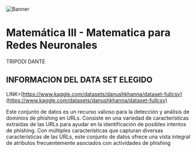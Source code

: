![Banner](https://github.com/Dantetripodi/Dantetripodi/assets/89793048/311137af-1de0-45ee-8770-f15b6e6a5ed5)
# Matemática III - Matematica para Redes Neuronales
TRIPODI DANTE 

## **INFORMACION DEL DATA SET ELEGIDO**

LINK=[https://www.kaggle.com/datasets/danushkhanna/dataset-fullcsv](https://www.kaggle.com/datasets/danushkhanna/dataset-fullcsv)

Este conjunto de datos es un recurso valioso para la detección y análisis de dominios de phishing en URLs. Consiste en una variedad de características extraídas de las URLs para ayudar en la identificación de posibles intentos de phishing. Con múltiples características que capturan diversas características de las URLs, este conjunto de datos ofrece una vista integral de atributos frecuentemente asociados con actividades de phishing

